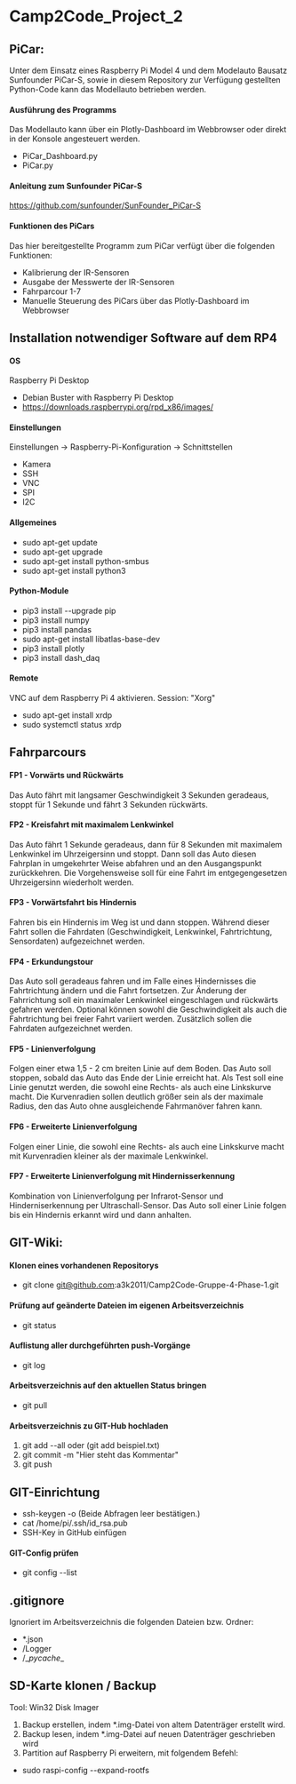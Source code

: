 # Camp2Code_Project_2

## PiCar:
Unter dem Einsatz eines Raspberry Pi Model 4 und dem Modelauto Bausatz Sunfounder PiCar-S, sowie in diesem Repository zur Verfügung gestellten Python-Code
kann das Modellauto betrieben werden.

#### Ausführung des Programms
Das Modellauto kann über ein Plotly-Dashboard im Webbrowser oder direkt in der Konsole angesteuert werden.
* PiCar_Dashboard.py
* PiCar.py

#### Anleitung zum Sunfounder PiCar-S
https://github.com/sunfounder/SunFounder_PiCar-S

#### Funktionen des PiCars
Das hier bereitgestellte Programm zum PiCar verfügt über die folgenden Funktionen:
* Kalibrierung der IR-Sensoren
* Ausgabe der Messwerte der IR-Sensoren
* Fahrparcour 1-7
* Manuelle Steuerung des PiCars über das Plotly-Dashboard im Webbrowser

## Installation notwendiger Software auf dem RP4
#### OS
Raspberry Pi Desktop
* Debian Buster with Raspberry Pi Desktop
* https://downloads.raspberrypi.org/rpd_x86/images/
#### Einstellungen
Einstellungen -> Raspberry-Pi-Konfiguration -> Schnittstellen
* Kamera
* SSH
* VNC
* SPI
* I2C
#### Allgemeines
* sudo apt-get update
* sudo apt-get upgrade
* sudo apt-get install python-smbus
* sudo apt-get install python3
#### Python-Module
* pip3 install --upgrade pip
* pip3 install numpy
* pip3 install pandas
* sudo apt-get install libatlas-base-dev
* pip3 install plotly
* pip3 install dash_daq
#### Remote
VNC auf dem Raspberry Pi 4 aktivieren. Session: "Xorg"
* sudo apt-get install xrdp
* sudo systemctl status xrdp

## Fahrparcours
#### FP1 - Vorwärts und Rückwärts
Das Auto fährt mit langsamer Geschwindigkeit 3 Sekunden geradeaus, stoppt für 1 Sekunde und fährt 3 Sekunden rückwärts.
#### FP2 - Kreisfahrt mit maximalem Lenkwinkel
Das Auto fährt 1 Sekunde geradeaus, dann für 8 Sekunden mit maximalem Lenkwinkel im Uhrzeigersinn und stoppt.
Dann soll das Auto diesen Fahrplan in umgekehrter Weise abfahren und an den Ausgangspunkt zurückkehren.
Die Vorgehensweise soll für eine Fahrt im entgegengesetzen Uhrzeigersinn wiederholt werden.
#### FP3 - Vorwärtsfahrt bis Hindernis
Fahren bis ein Hindernis im Weg ist und dann stoppen. Während dieser Fahrt sollen die Fahrdaten 
(Geschwindigkeit, Lenkwinkel, Fahrtrichtung, Sensordaten) aufgezeichnet werden.
#### FP4 - Erkundungstour
Das Auto soll geradeaus fahren und im Falle eines Hindernisses die Fahrtrichtung ändern und die Fahrt fortsetzen.
Zur Änderung der Fahrrichtung soll ein maximaler Lenkwinkel eingeschlagen und rückwärts gefahren werden. Optional
können sowohl die Geschwindigkeit als auch die Fahrtrichtung bei freier Fahrt variiert werden. Zusätzlich sollen die 
Fahrdaten aufgezeichnet werden.
#### FP5 - Linienverfolgung
Folgen einer etwa 1,5 - 2 cm breiten Linie auf dem Boden. Das Auto soll stoppen, sobald das Auto das Ende der Linie erreicht hat.
Als Test soll eine Linie genutzt werden, die sowohl eine Rechts- als auch eine Linkskurve macht. Die Kurvenradien sollen deutlich 
größer sein als der maximale Radius, den das Auto ohne ausgleichende Fahrmanöver fahren kann.
#### FP6 - Erweiterte Linienverfolgung
Folgen einer Linie, die sowohl eine Rechts- als auch eine Linkskurve macht mit Kurvenradien kleiner als der maximale Lenkwinkel.
#### FP7 - Erweiterte Linienverfolgung mit Hindernisserkennung
Kombination von Linienverfolgung per Infrarot-Sensor und Hinderniserkennung per Ultraschall-Sensor.
Das Auto soll einer Linie folgen bis ein Hindernis erkannt wird und dann anhalten.

## GIT-Wiki:
#### Klonen eines vorhandenen Repositorys
* git clone git@github.com:a3k2011/Camp2Code-Gruppe-4-Phase-1.git

#### Prüfung auf geänderte Dateien im eigenen Arbeitsverzeichnis
* git status

#### Auflistung aller durchgeführten push-Vorgänge
* git log

#### Arbeitsverzeichnis auf den aktuellen Status bringen
* git pull

#### Arbeitsverzeichnis zu GIT-Hub hochladen
1. git add --all oder (git add beispiel.txt)
2. git commit -m "Hier steht das Kommentar"
3. git push

## GIT-Einrichtung
* ssh-keygen -o (Beide Abfragen leer bestätigen.)
* cat /home/pi/.ssh/id_rsa.pub
* SSH-Key in GitHub einfügen

#### GIT-Config prüfen
* git config --list

## .gitignore
Ignoriert im Arbeitsverzeichnis die folgenden Dateien bzw. Ordner:
* \*.json
* /Logger
* /\__pycache__

## SD-Karte klonen / Backup
Tool: Win32 Disk Imager
1. Backup erstellen, indem *.img-Datei von altem Datenträger erstellt wird.
2. Backup lesen, indem *.img-Datei auf neuen Datenträger geschrieben wird
3. Partition auf Raspberry Pi erweitern, mit folgendem Befehl:
* sudo raspi-config --expand-rootfs
